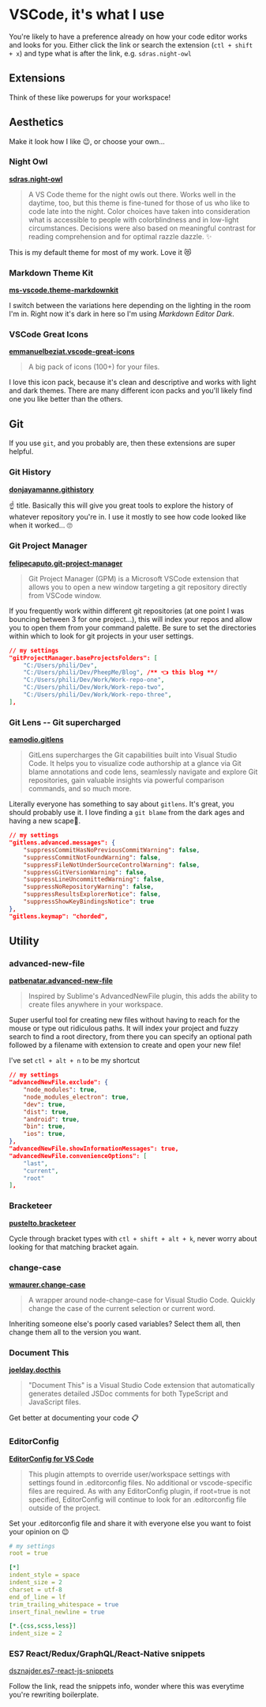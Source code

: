 # VSCode, it's what I use

You're likely to have a preference already on how your code editor works and looks for you. Either click the link or search the extension (`ctl + shift + x`) and type what is after the link, e.g. `sdras.night-owl`

## Extensions

Think of these like powerups for your workspace!

## Aesthetics

Make it look how I like 😉, or choose your own...

### Night Owl

[**sdras.night-owl**](https://marketplace.visualstudio.com/items?itemName=sdras.night-owl)

> A VS Code theme for the night owls out there. Works well in the daytime, too, but this theme is fine-tuned for those of us who like to code late into the night. Color choices have taken into consideration what is accessible to people with colorblindness and in low-light circumstances. Decisions were also based on meaningful contrast for reading comprehension and for optimal razzle dazzle. ✨

This is my default theme for most of my work. Love it 😻

### Markdown Theme Kit

[**ms-vscode.theme-markdownkit**](https://marketplace.visualstudio.com/items?itemName=ms-vscode.theme-markdownkit)

I switch between the variations here depending on the lighting in the room I'm in. Right now it's dark in here so I'm using _Markdown Editor Dark_.

### VSCode Great Icons

[**emmanuelbeziat.vscode-great-icons**](https://marketplace.visualstudio.com/items?itemName=emmanuelbeziat.vscode-great-icons)

> A big pack of icons (100+) for your files.

I love this icon pack, because it's clean and descriptive and works with light and dark themes. There are many different icon packs and you'll likely find one you like better than the others.

## Git

If you use `git`, and you probably are, then these extensions are super helpful.

### Git History

[**donjayamanne.githistory**](https://marketplace.visualstudio.com/items?itemName=donjayamanne.githistory)

☝️ title. Basically this will give you great tools to explore the history of whatever repository you're in. I use it mostly to see how code looked like when it worked... 🙄

### Git Project Manager

[**felipecaputo.git-project-manager**](https://marketplace.visualstudio.com/items?itemName=felipecaputo.git-project-manager)

> Git Project Manager (GPM) is a Microsoft VSCode extension that allows you to open a new window targeting a git repository directly from VSCode window.

If you frequently work within different git repositories (at one point I was bouncing between 3 for one project...), this will index your repos and allow you to open them from your command palette. Be sure to set the directories within which to look for git projects in your user settings.

```json
// my settings
"gitProjectManager.baseProjectsFolders": [
    "C:/Users/phili/Dev",
    "C:/Users/phili/Dev/PheepMe/Blog", /** 👈 this blog **/
    "C:/Users/phili/Dev/Work/Work-repo-one",
    "C:/Users/phili/Dev/Work/Work-repo-two",
    "C:/Users/phili/Dev/Work/Work-repo-three",
],
```

### Git Lens -- Git supercharged

[**eamodio.gitlens**](https://marketplace.visualstudio.com/items?itemName=eamodio.gitlens)

> GitLens supercharges the Git capabilities built into Visual Studio Code. It helps you to visualize code authorship at a glance via Git blame annotations and code lens, seamlessly navigate and explore Git repositories, gain valuable insights via powerful comparison commands, and so much more.

Literally everyone has something to say about `gitlens`. It's great, you should probably use it. I love finding a `git blame` from the dark ages and having a new scape🐐.

```json
// my settings
"gitlens.advanced.messages": {
    "suppressCommitHasNoPreviousCommitWarning": false,
    "suppressCommitNotFoundWarning": false,
    "suppressFileNotUnderSourceControlWarning": false,
    "suppressGitVersionWarning": false,
    "suppressLineUncommittedWarning": false,
    "suppressNoRepositoryWarning": false,
    "suppressResultsExplorerNotice": false,
    "suppressShowKeyBindingsNotice": true
},
"gitlens.keymap": "chorded",
```

## Utility

### advanced-new-file

[**patbenatar.advanced-new-file**](https://marketplace.visualstudio.com/items?itemName=patbenatar.advanced-new-file)

> Inspired by Sublime's AdvancedNewFile plugin, this adds the ability to create files anywhere in your workspace.

Super userful tool for creating new files without having to reach for the mouse or type out ridiculous paths. It will index your project and fuzzy search to find a root directory, from there you can specify an optional path followed by a filename with extension to create and open your new file!

I've set `ctl + alt + n` to be my shortcut

```json
// my settings
"advancedNewFile.exclude": {
    "node_modules": true,
    "node_modules_electron": true,
    "dev": true,
    "dist": true,
    "android": true,
    "bin": true,
    "ios": true,
},
"advancedNewFile.showInformationMessages": true,
"advancedNewFile.convenienceOptions": [
    "last",
    "current",
    "root"
],
```

### Bracketeer

[**pustelto.bracketeer**](https://marketplace.visualstudio.com/items?itemName=pustelto.bracketeer)

Cycle through bracket types with `ctl + shift + alt + k`, never worry about looking for that matching bracket again.

### change-case

[**wmaurer.change-case**](https://marketplace.visualstudio.com/items?itemName=wmaurer.change-case)

> A wrapper around node-change-case for Visual Studio Code. Quickly change the case of the current selection or current word.

Inheriting someone else's poorly cased variables? Select them all, then change them all to the version you want.

### Document This

[**joelday.docthis**](https://marketplace.visualstudio.com/items?itemName=joelday.docthis)

> "Document This" is a Visual Studio Code extension that automatically generates detailed JSDoc comments for both TypeScript and JavaScript files.

Get better at documenting your code 📋

### EditorConfig

[**EditorConfig for VS Code**](https://marketplace.visualstudio.com/items?itemName=EditorConfig.EditorConfig)

> This plugin attempts to override user/workspace settings with settings found in .editorconfig files. No additional or vscode-specific files are required. As with any EditorConfig plugin, if root=true is not specified, EditorConfig will continue to look for an .editorconfig file outside of the project.

Set your .editorconfig file and share it with everyone else you want to foist your opinion on 😉

```yaml
# my settings
root = true

[*]
indent_style = space
indent_size = 2
charset = utf-8
end_of_line = lf
trim_trailing_whitespace = true
insert_final_newline = true

[*.{css,scss,less}]
indent_size = 2
```

### ES7 React/Redux/GraphQL/React-Native snippets

[dsznajder.es7-react-js-snippets](https://marketplace.visualstudio.com/items?itemName=dsznajder.es7-react-js-snippets)

Follow the link, read the snippets info, wonder where this was everytime you're rewriting boilerplate.
